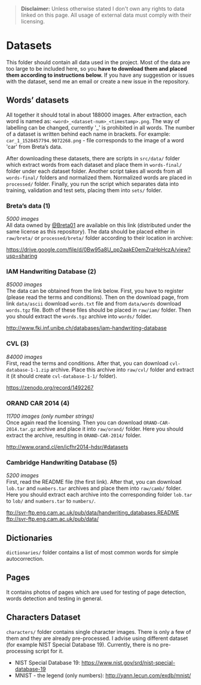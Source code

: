>**Disclaimer:** Unless otherwise stated I don't own any rights to data linked on this page. All usage of external data must comply with their licensing.
# Datasets
This folder should contain all data used in the project. Most of the data are too large to be included here, so you **have to download them and placed them according to instructions below.** If you have any suggestion or issues with the dataset, send me an email or create a new issue in the repository. 

## Words’ datasets
All together it should total in about 188000 images. After extraction, each word is named as: `<word>_<dataset-num>_<timestamp>.png`. The way of labelling can be changed, currently '_' is prohibited in all words. The number of a dataset is written behind each name in brackets. For example: `car_1_1528457794.9072268.png` - file corresponds to the image of a word 'car' from Breta’s data.

After downloading these datasets, there are scripts in `src/data/` folder which extract words from each dataset and place them in `words-final/` folder under each dataset folder. Another script takes all words from all `words-final/` folders and normalized them. Normalized words are placed in `processed/` folder. Finally, you run the script which separates data into training, validation and test sets, placing them into `sets/` folder.

### Breta’s data (1)
*5000 images*  
All data owned by [@Breta01](https://github.com/Breta01) are available on this link (distributed under the same license as this repository). The data should be placed either in `raw/breta/` or `processed/breta/` folder according to their location in archive:

<https://drive.google.com/file/d/0Bw95a8U_pp2aakE0emZraHpHczA/view?usp=sharing>

### IAM Handwriting Database (2)
*85000 images*  
The data can be obtained from the link below. First, you have to register (please read the terms and conditions). Then on the download page, from link `data/ascii` download `words.txt` file and from `data/words` download `words.tgz` file. Both of these files should be placed in `raw/iam/` folder. Then you should extract the `words.tgz` archive into `words/` folder.

<http://www.fki.inf.unibe.ch/databases/iam-handwriting-database>

### CVL (3)
*84000 images*  
First, read the terms and conditions. After that, you can download `cvl-database-1-1.zip` archive. Place this archive into `raw/cvl/` folder and extract it (it should create `cvl-database-1-1/` folder).

<https://zenodo.org/record/1492267>


### ORAND CAR 2014 (4)
*11700 images (only number strings)*  
Once again read the licensing. Then you can download `ORAND-CAR-2014.tar.gz` archive and place it into `raw/orand/` folder. Here you should extract the archive, resulting in `ORAND-CAR-2014/` folder.

<http://www.orand.cl/en/icfhr2014-hdsr/#datasets>


### Cambridge Handwriting Database (5)
*5200 images*  
First, read the README file (the first link). After that, you can download `lob.tar` and `numbers.tar` archives and place them into `raw/camb/` folder. Here you should extract each archive into the corresponding folder `lob.tar` to `lob/` and `numbers.tar` to `numbers/`.

<ftp://svr-ftp.eng.cam.ac.uk/pub/data/handwriting_databases.README>  
<ftp://svr-ftp.eng.cam.ac.uk/pub/data/>

## Dictionaries
`dictionaries/` folder contains a list of most common words for simple autocorrection.

## Pages
It contains photos of pages which are used for testing of page detection, words detection and testing in general.

## Characters Dataset
`characters/` folder contains single character images. There is only a few of them and they are already pre-processed. I advise using different dataset (for example NIST Special Database 19). Currently, there is no pre-processing script for it.
* NIST Special Database 19: <https://www.nist.gov/srd/nist-special-database-19>
* MNIST - the legend (only numbers): <http://yann.lecun.com/exdb/mnist/>

